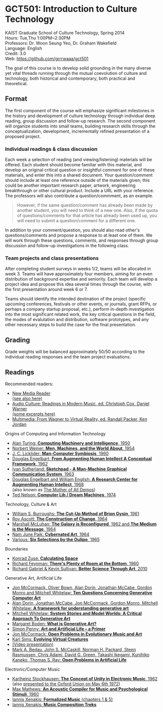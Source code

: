 # GCT501: Introduction to Culture Technology

KAIST Graduate School of Culture Technology, Spring 2014   
Hours: Tue,Thu 1:00PM~2:30PM   
Professors: Dr. Woon Seung Yeo, Dr. Graham Wakefield   
Language: English   
Credit: 3.0   
Web: https://github.com/grrrwaaa/gct501

The goal of this course is to develop solid grounding in the many diverse yet vital threads running through the mutual coevolution of culture and technology, both historical and contemporary, both practical and theoretical. 

## Format

The first component of the course will emphasize significant milestones in the history and development of culture technology through individual deep reading, group discussion and follow-up research. The second component will organize students into small teams, building research skills through the conceptualization, development, incrementally refined presentation of a proposed project.

### Individual readings & class discussion

Each week a selection of reading (and viewing/listening) materials will be offered. Each student should become familiar with this material, and develop an original critical question or insightful comment for one of these materials, and enter this into a shared document. Your question/comment should include at least one reference outside of the materials given; this could be another important research paper, artwork, engineering breakthrough or other cultural product. Include a URL with your reference. The professors will also contribute a question/commment, as an example.

> However, if the same question/comment has already been made by another student, you will need to think of a new one. Also, if the quota of questions/comments for that article has already been used up, you will need to submit a question/comment for a different one. 

In addition to your comment/question, you should also read other's questions/comments and propose a response to at least one of them. We will work through these questions, comments, and responses through group discussion and follow-up investigations in the following class.

### Team projects and class presentations

After completing student surveys in weeks 1/2, teams will be allocated in week 3. Teams will have approximately four members, aiming for an even distribution of background expertise and seniority. Each team will develop a project idea and propose this idea several times through the course, with the first presentation around week 6 or 7. 

Teams should identify the intended destination of the project (specific upcoming conferences, festivals or other events, or journals, grant RFPs, or perhaps a company startup proposal, etc.), perform in-depth investigation into the most significant related work, the key critical questions in the field, the modes of evalutation and distribution, software prototypes, and any other necessary steps to build the case for the final presentation.

## Grading

Grade weights will be balanced approximately 50/50 according to the individual reading responses and the team project evaluations.


## Readings

Recommended readers: 

- [New Media Reader](http://www.newmediareader.com/)  
[(see also here)](http://www.manovich.net/vis242_winter_2006/New%20Media%20Reader%20all/)
- [Audio Culture: Readings in Modern Music, ed. Christoph Cox, Daniel Warner](http://thewire.co.uk/shop/books/audio_culture__readings_in_modern_music_-_christoph_cox_and_daniel_warner__eds__)   
[(some excerpts here)](http://www.arts.rpi.edu/public_html/century/eao12/Cox%20Warner%20Audio%20Culture.pdf)
- [Multimedia: From Wagner to Virtual Reality, ed. Randall Packer, Ken Jordan](http://www.w2vr.com/Book.html)

Origins of Computing and Information Technology

- [Alan Turing: **Computing Machinery
and Intelligence**, 1950](http://www.manovich.net/vis242_winter_2006/New%20Media%20Reader%20all/03-turing-03.pdf)
- [Norbert Weiner: **Men, Machines, and the World About**, 1954](http://www.manovich.net/vis242_winter_2006/New%20Media%20Reader%20all/04-wiener-03.pdf)
- [J. C. Licklider: **Man-Computer Symbiosis**, 1960](http://www.manovich.net/vis242_winter_2006/New%20Media%20Reader%20all/05-licklider-03.pdf)
- [Douglas Engelbart: **From Augmenting Human Intellect
A Conceptual Framework**, 1962](http://www.manovich.net/vis242_winter_2006/New%20Media%20Reader%20all/08-englebart62-03.pdf)
- [Ivan Sutherland: **Sketchpad - A Man-Machine Graphical Communication System**, 1963](http://www.manovich.net/vis242_winter_2006/New%20Media%20Reader%20all/09-sutherland-03.pdf)
- [Douglas Engelbart and William English: **A Research Center for Augmenting Human Intellect**, 1968](http://www.manovich.net/vis242_winter_2006/New%20Media%20Reader%20all/16-englebart68-03.pdf)   
(also known as [The Mother of All Demos](http://sloan.stanford.edu/mousesite/1968Demo.html))
- [Ted Nelson: **Computer Lib / Dream Machines**, 1974](http://www.manovich.net/vis242_winter_2006/New%20Media%20Reader%20all/21-nelson74-03.pdf)

Technology, Culture & Art

- [William S. Burroughs: **The Cut-Up Method of Brion Gysin**, 1961](http://www.manovich.net/vis242_winter_2006/New%20Media%20Reader%20all/07-burroughs-03.pdf)
- [Roy Ascott: **The Construction of Change**, 1964](http://www.manovich.net/vis242_winter_2006/New%20Media%20Reader%20all/10-ascott-03.pdf)
- [Marshall McLuhan: **The Galaxy is Reconfigured**, 1962 and **The Medium is the Message**, 1964](http://www.manovich.net/vis242_winter_2006/New%20Media%20Reader%20all/13-mcluhan-03.pdf)
- [Nam June Paik: **Cybernated Art**, 1964](http://www.manovich.net/vis242_winter_2006/New%20Media%20Reader%20all/15-paik-03.pdf)
- [Various: **Six Selections by the Oulipo**, 1965](http://www.manovich.net/vis242_winter_2006/New%20Media%20Reader%20all/12-oulipo-03.pdf)

Boundaries

- [Konrad Zuse: **Calculating Space**](ftp://ftp.idsia.ch/pub/juergen/zuserechnenderraum.pdf)
- [Richard Feynman: **There's Plenty of Room at the Bottom**, 1960](http://calteches.library.caltech.edu/1976/1/1960Bottom.pdf)
- [Richard Gabriel & Kevin Sullivan: **Better Science Through Art**, 2010](http://dreamsongs.net/Files/BetterScienceThroughArt.pdf)

Generative Art, Artificial Life

- [Jon McCormack, Oliver Bown, Alan Dorin, Jonathan McCabe, Gordon Monro and Mitchell Whitelaw: **Ten Questions Concerning
Generative Computer Art**](http://www.csse.monash.edu.au/~jonmc/research/Papers/TenQuestionsLJ-Preprint.pdf)
- [Alan Dorin, Jonathan McCabe, Jon McCormack, Gordon Monro, Mitchell Whitelaw: **A framework for understanding generative
art**](http://www.tandfonline.com/doi/pdf/10.1080/14626268.2012.709940)
- [Mitchell Whitelaw: **System Stories and Model Worlds: A Critical Approach To Generative Art**](http://citeseerx.ist.psu.edu/viewdoc/summary?doi=10.1.1.136.5399)
- [Margaret Boden: **What is Generative Art?**](http://research.it.uts.edu.au/creative/eae/intart/pdfs/generative-art.pdf)
- [Simon Penny: **Art and Artificial Life – a Primer**](http://simonpenny.net/texts/Resources/a_life.pdf)
- [Jon McCormack: **Open Problems in Evolutionary Music and Art**](http://www.csse.monash.edu.au/~jonmc/research/Papers/OpenProblemsSV.pdf)
- [Karl Sims: **Evolving Virtual Creatures**](http://www.karlsims.com/papers/siggraph94.pdf)   
- [(Video presentation)](https://archive.org/details/sims_evolved_virtual_creatures_1994)
- [Mark A. Bedau, John S. McCaskill, Norman H. Packard, Steen Rasmussen, Chris Adami, David G. Green, Takashi Ikegami, Kunihiko Kaneko, Thomas S. Ray: **Open Problems in Artificial Life**](http://authors.library.caltech.edu/13564/1/BEDal00.pdf)

Electronic/Computer Music

- [Karlheinz Stockhausen: **The Concept of Unity in Electronic Music**, 1962](http://www.jaimeoliver.pe/courses/ci/pdf/stockhausen-1962.pdf)   
(also [presented to the Oxford Union on May 6th 1972](http://ubuweb.com/film/stockhausen_lectures5-1.html))
- [Max Mathews: **An Acoustic Compiler for Music and Psychological Stimuli**, 1960](http://www3.alcatel-lucent.com/bstj/vol40-1961/articles/bstj40-3-677.pdf)
- [Iannis Xenakis: **Formalized Music** (chapters 1 & 5)](http://wiki.dxarts.washington.edu/sandbox/groups/general/wiki/a2033/attachments/7c254/XenakisFormalizeMusic.pdf?sessionID=a3f30c5d2db2af680e2cf41f3627b42c99b9bf5f)
- [Iannis Xenakis: **Music Composition Treks**](http://music.rulitru.ru/docs/2/1010/conv_1/file1.pdf)

